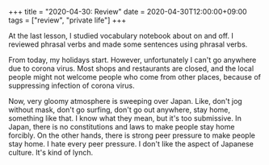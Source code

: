 +++
title =  "2020-04-30: Review"
date = 2020-04-30T12:00:00+09:00
tags = ["review", "private life"]
+++

At the last lesson, I studied vocabulary notebook about on and off. 
I reviewed phrasal verbs and made some sentences using phrasal verbs.

From today, my holidays start.
However, unfortunately I can't go anywhere due to corona virus.
Most shops and restaurants are closed,
and the local people might not welcome people who come from other places,
because of suppressing infection of corona virus. 

Now, very gloomy atmosphere is sweeping over Japan.
Like, don't jog without mask, don't go surfing,
don't go out anywhere, stay home, something like that.
I know what they mean, but it's too submissive.
In Japan, there is no constitutions and laws to make people stay home forcibly.
On the other hands, there is strong peer pressure to make people stay home.
I hate every peer pressure. I don't like the aspect of Japanese culture.
It's kind of lynch.

